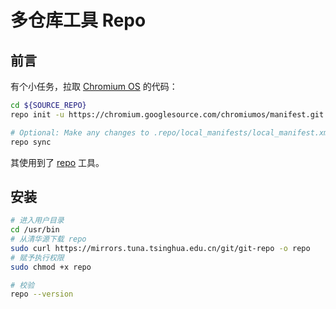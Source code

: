 # 多仓库工具 Repo

## 前言

有个小任务，拉取 [Chromium OS](https://www.chromium.org/chromium-os/quick-start-guide) 的代码：

```bash
cd ${SOURCE_REPO}
repo init -u https://chromium.googlesource.com/chromiumos/manifest.git

# Optional: Make any changes to .repo/local_manifests/local_manifest.xml before syncing
repo sync
```

其使用到了 [repo](https://source.android.google.cn/setup/develop/repo?hl=zh-cn) 工具。

## 安装

```bash
# 进入用户目录
cd /usr/bin
# 从清华源下载 repo
sudo curl https://mirrors.tuna.tsinghua.edu.cn/git/git-repo -o repo
# 赋予执行权限
sudo chmod +x repo

# 校验
repo --version
```
